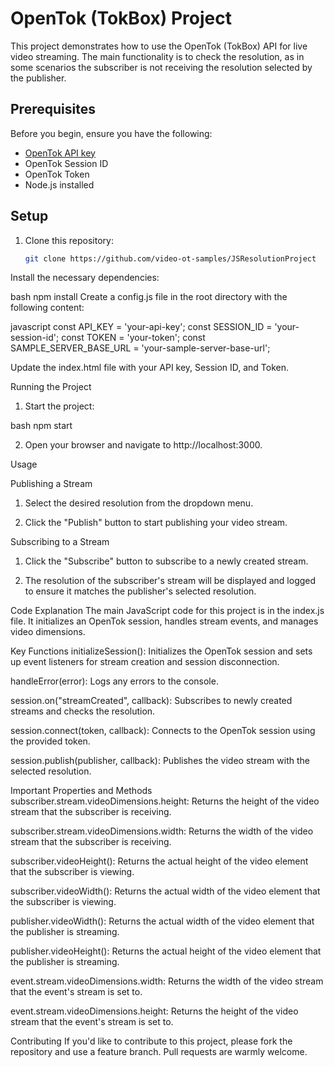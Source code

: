 # OpenTok (TokBox) Project

This project demonstrates how to use the OpenTok (TokBox) API for live video streaming. The main functionality is to check the resolution, as in some scenarios the subscriber is not receiving the resolution selected by the publisher.

## Prerequisites

Before you begin, ensure you have the following:

- [OpenTok API key](https://tokbox.com/account/)
- OpenTok Session ID
- OpenTok Token
- Node.js installed

## Setup

1. Clone this repository:
   ```bash
   git clone https://github.com/video-ot-samples/JSResolutionProject

Install the necessary dependencies:

bash
npm install
Create a config.js file in the root directory with the following content:

javascript
const API_KEY = 'your-api-key';
const SESSION_ID = 'your-session-id';
const TOKEN = 'your-token';
const SAMPLE_SERVER_BASE_URL = 'your-sample-server-base-url';

Update the index.html file with your API key, Session ID, and Token.

Running the Project
1. Start the project:

bash
npm start

2. Open your browser and navigate to http://localhost:3000.

Usage

Publishing a Stream
1. Select the desired resolution from the dropdown menu.

2. Click the "Publish" button to start publishing your video stream.

Subscribing to a Stream
1. Click the "Subscribe" button to subscribe to a newly created stream.

2. The resolution of the subscriber's stream will be displayed and logged to ensure it matches the publisher's selected resolution.

Code Explanation
The main JavaScript code for this project is in the index.js file. It initializes an OpenTok session, handles stream events, and manages video dimensions.

Key Functions
initializeSession(): Initializes the OpenTok session and sets up event listeners for stream creation and session disconnection.

handleError(error): Logs any errors to the console.

session.on("streamCreated", callback): Subscribes to newly created streams and checks the resolution.

session.connect(token, callback): Connects to the OpenTok session using the provided token.

session.publish(publisher, callback): Publishes the video stream with the selected resolution.

Important Properties and Methods
subscriber.stream.videoDimensions.height: Returns the height of the video stream that the subscriber is receiving.

subscriber.stream.videoDimensions.width: Returns the width of the video stream that the subscriber is receiving.

subscriber.videoHeight(): Returns the actual height of the video element that the subscriber is viewing.

subscriber.videoWidth(): Returns the actual width of the video element that the subscriber is viewing.

publisher.videoWidth(): Returns the actual width of the video element that the publisher is streaming.

publisher.videoHeight(): Returns the actual height of the video element that the publisher is streaming.

event.stream.videoDimensions.width: Returns the width of the video stream that the event's stream is set to.

event.stream.videoDimensions.height: Returns the height of the video stream that the event's stream is set to.

Contributing
If you'd like to contribute to this project, please fork the repository and use a feature branch. Pull requests are warmly welcome.